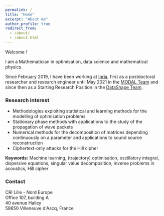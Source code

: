 ```yaml
---
permalink: /
title: "Home"
excerpt: "About me"
author_profile: true
redirect_from: 
  - /about/
  - /about.html
---
```


Welcome !

I am a Mathematician in optimisation, data science and mathematical physics.<br />

Since February 2019, I have been working at [Inria](https://www.inria.fr/), first as a postdoctoral researcher and research engineer until May 2021 in the [MODAL Team](https://team.inria.fr/modal/) and since then as a Starting Research Position in the [DataShape Team](https://team.inria.fr/datashape/).

### Research interest

* Methodologies exploiting statistical and learning methods for the modelling of optimisation problems
* Stationary phase methods with applications to the study of the propagation of wave packets
* Numerical methods for the decomposition of matrices depending continuously on a parameter and applications to sound source reconstruction
* Ciphertext-only attacks for the Hill cipher

**Keywords:** Machine learning, (trajectory) optimisation, oscillatory integral, dispersive equations, singular value decomposition, inverse problems in acoustics, Hill cipher

### Contact

CRI Lille - Nord Europe\
Office 107, building A\
40 avenue Halley\
59650 Villeneuve d'Ascq, France
